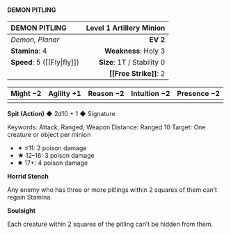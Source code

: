 #### DEMON PITLING

| DEMON PITLING      | **Level 1 Artillery Minion** |
| :----------------- | ---------------------------: |
| *Demon, Planar*    |                     **EV 2** |
| **Stamina**: 4     |         **Weakness**: Holy 3 |
| **Speed**: 5 ([[Fly\|fly]]) |   **Size**: 1T / Stability 0 |
|                    |           **[[Free Strike]]**: 2 |

| **Might** −2 | **Agility** +1 | **Reason** −2 | **Intuition** −2 | **Presence** −2 |
| ------------ | -------------- | ------------- | ---------------- | --------------- |
|              |                |               |                  |                 |

**Spit (Action)** ◆ 2d10 + 1 ◆ Signature

Keywords: Attack, Ranged, Weapon
Distance: Ranged 10
Target: One creature or object per minion

- ✦ ≤11: 2 poison damage
- ★ 12–16: 3 poison damage
- ✸ 17+: 4 poison damage

**Horrid Stench**

Any enemy who has three or more pitlings within 2 squares of them can’t regain Stamina.

**Soulsight**

Each creature within 2 squares of the pitling can’t be hidden from them.
